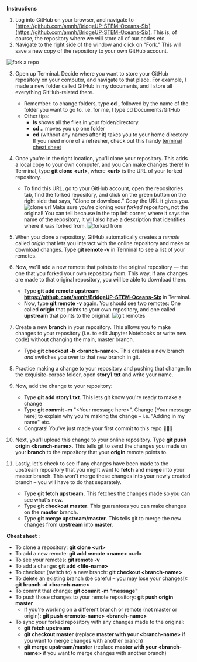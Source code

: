 **Instructions**

1. Log into GitHub on your browser, and navigate to [https://github.com/amnh/BridgeUP-STEM-Oceans-Six](https://github.com/amnh/BridgeUP-STEM-Oceans-Six). This is, of course, the repository where we will store all of our codes etc.
2. Navigate to the right side of the window and click on &quot;Fork.&quot; This will save a new copy of the repository to your own GitHub account.

![fork a repo](https://github.com/katyabbott/BridgeUP-STEM-Oceans-Six/blob/master/photos/fork.png)

3. Open up Terminal. Decide where you want to store your GitHub repository on your computer, and navigate to that place. For example, I made a new folder called GitHub in my documents, and I store all everything GitHub-related there.
    * Remember: to change folders, type **cd** , followed by the name of the folder you want to go to. i.e. for me, I type cd Documents/GitHub
    * Other tips:
      * **ls** shows all the files in your folder/directory.
      * **cd ..** moves you up one folder
      * **cd** (without any names after it) takes you to your home directory
      If you need more of a refresher, check out this handy [terminal cheat sheet](https://www.techrepublic.com/article/16-terminal-commands-every-user-should-know/)
4. Once you're in the right location, you&#39;ll clone your repository. This adds a local copy to your own computer, and you can make changes there! In Terminal, type **git clone \<url\>**, where **\<url\>** is the URL of your forked repository.
    * To find this URL, go to your GitHub account, open the repositories tab, find the forked repository, and click on the green button on the right side that says, \"Clone or download.\" Copy the URL it gives you.
    ![clone url](https://github.com/katyabbott/BridgeUP-STEM-Oceans-Six/blob/master/photos/clone.png)
  Make sure you're cloning your _forked_ repository, not the original! You can tell because in the top left corner, where it says the name of the repository, it will also have a description that identifies where it was forked from.
  ![forked from](https://github.com/katyabbott/BridgeUP-STEM-Oceans-Six/blob/master/photos/forked_from.png)


5. When you clone a repository, GitHub automatically creates a _remote_ called _origin_ that lets you interact with the online repository and make or download changes. Type **git remote -v** in Terminal to see a list of your remotes.
6. Now, we'll add a new remote that points to the original repository — the one that you forked your own repository from. This way, if any changes are made to that original repository, you will be able to download them.
    * Type **git add remote upstream** **https://github.com/amnh/BridgeUP-STEM-Oceans-Six** in Terminal.
    * Now, type **git remote -v** again. You should see two remotes: One called **origin** that points to your own repository, and one called **upstream** that points to the original.
    ![git remotes](https://github.com/katyabbott/BridgeUP-STEM-Oceans-Six/blob/master/photos/remotes.png)
7. Create a new **branch** in your repository. This allows you to make changes to your repository (i.e. to edit Jupyter Notebooks or write new code) without changing the main, master branch.
    * Type **git checkout -b \<branch\-name\>**. This creates a new branch _and_ switches you over to that new branch in git.
8. Practice making a change to your repository and pushing that change: In the exquisite-corpse folder, open **story1.txt** and write your name.
9. Now, add the change to your repository:
    * Type **git add story1.txt**. This lets git know you're ready to make a change
    * Type **git commit -m** \"\<Your message here\>\". Change \[Your message here\] to explain why you&#39;re making the change – i.e. &quot;Adding in my name&quot; etc.
    * Congrats! You&#39;ve just made your first commit to this repo 🎉🎉🎉
10. Next, you&#39;ll upload this change to your online repository. Type **git push origin \<branch-name\>**. This tells git to send the changes you made on your **branch** to the repository that your **origin** remote points to.
11. Lastly, let&#39;s check to see if any changes have been made to the upstream repository that you might want to **fetch** and **merge** into your master branch. This won&#39;t merge these changes into your newly created branch – you will have to do that separately.
    * Type **git fetch upstream.** This fetches the changes made so you can see what&#39;s new.
    * Type **git checkout master**. This guarantees you can make changes on the **master** branch.
    * Type **git merge upstream/master**. This tells git to merge the new changes from **upstream** into **master**.



**Cheat sheet** :

- To clone a repository: **git clone \<url\>**
- To add a new remote: **git add remote \<name\> \<url\>**
- To see your remotes: **git remote -v**
- To add a change: **git add \<file-name\>**
- To checkout (switch to) a new branch: **git checkout \<branch-name\>**
- To delete an existing branch (be careful – you may lose your changes!): **git branch -d \<branch-name\>**
- To commit that change: **git commit -m \"message\"**
- To push those changes to your remote repository: **git push origin master**
  - If you&#39;re working on a different branch or remote (not master or origin): **git push \<remote-name\> \<branch-name\>**
- To sync your forked repository with any changes made to the original:
  - **git fetch upstream**
  - **git checkout master** (replace **master **with your** \<branch-name\>** if you want to merge changes with another branch)
  - **git merge upstream/master** (replace **master **with your** \<branch-name\>** if you want to merge changes with another branch)
